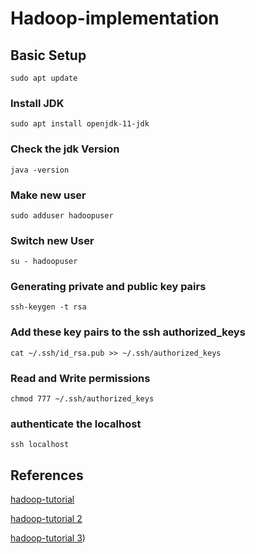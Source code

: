 # Hadoop-implementation
## Basic Setup
`` sudo apt update ``
### Install JDK
``sudo apt install openjdk-11-jdk``
### Check the jdk Version
``java -version``
### Make new user
``sudo adduser hadoopuser``
### Switch new User
``su - hadoopuser``
### Generating private and public key pairs
``ssh-keygen -t rsa``
### Add these key pairs to the ssh authorized_keys
``cat ~/.ssh/id_rsa.pub >> ~/.ssh/authorized_keys``
### Read and Write permissions
``chmod 777 ~/.ssh/authorized_keys``
### authenticate the localhost
``ssh localhost``


## References
[hadoop-tutorial](https://www.projectpro.io/hadoop-tutorial/big-data-hadoop-tutorial)

[hadoop-tutorial 2](https://docs.google.com/document/d/1-BKY9iBpkm2dSbO7OKc33JBa4CZymOCiwl1EWaFqeBQ/edit)

[hadoop-tutorial 3](https://linuxhint.com/install-apache-hadoop-ubuntu/))
